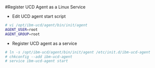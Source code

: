 #Register UCD Agent as a Linux Service

* Edit UCD agent start script
```bash
# vi /opt/ibm-ucd/agent/bin/init/agent
AGENT_USER=root
AGENT_GROUP=root
```
* Register UCD agent as a service
```bash
# ln -s /opt/ibm-ucd/agent/bin/init/agent /etc/init.d/ibm-ucd-agent
# chkconfig --add ibm-ucd-agent
# service ibm-ucd-agent start
```
